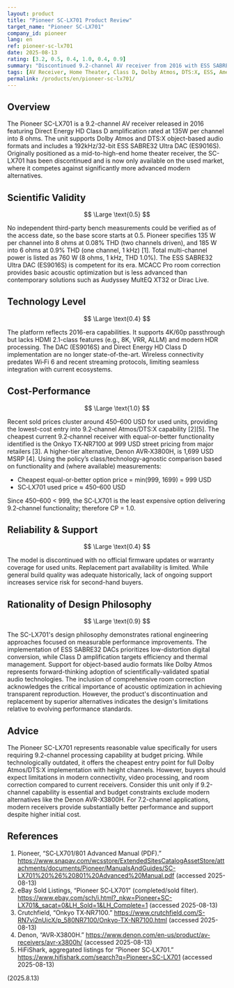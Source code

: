 ```yaml
---
layout: product
title: "Pioneer SC-LX701 Product Review"
target_name: "Pioneer SC-LX701"
company_id: pioneer
lang: en
ref: pioneer-sc-lx701
date: 2025-08-13
rating: [3.2, 0.5, 0.4, 1.0, 0.4, 0.9]
summary: "Discontinued 9.2-channel AV receiver from 2016 with ESS SABRE32 DAC and Class D amplification, offering competitive cost-performance as the cheapest 9.2-channel option in current used market."
tags: [AV Receiver, Home Theater, Class D, Dolby Atmos, DTS:X, ESS, America, Discontinued]
permalink: /products/en/pioneer-sc-lx701/
---
```


## Overview

The Pioneer SC-LX701 is a 9.2-channel AV receiver released in 2016 featuring Direct Energy HD Class D amplification rated at 135W per channel into 8 ohms. The unit supports Dolby Atmos and DTS:X object-based audio formats and includes a 192kHz/32-bit ESS SABRE32 Ultra DAC (ES9016S). Originally positioned as a mid-to-high-end home theater receiver, the SC-LX701 has been discontinued and is now only available on the used market, where it competes against significantly more advanced modern alternatives.

## Scientific Validity

$$ \Large \text{0.5} $$

No independent third-party bench measurements could be verified as of the access date, so the base score starts at 0.5. Pioneer specifies 135 W per channel into 8 ohms at 0.08% THD (two channels driven), and 185 W into 6 ohms at 0.9% THD (one channel, 1 kHz) [1]. Total multi-channel power is listed as 760 W (8 ohms, 1 kHz, THD 1.0%). The ESS SABRE32 Ultra DAC (ES9016S) is competent for its era. MCACC Pro room correction provides basic acoustic optimization but is less advanced than contemporary solutions such as Audyssey MultEQ XT32 or Dirac Live.

## Technology Level

$$ \Large \text{0.4} $$

The platform reflects 2016-era capabilities. It supports 4K/60p passthrough but lacks HDMI 2.1-class features (e.g., 8K, VRR, ALLM) and modern HDR processing. The DAC (ES9016S) and Direct Energy HD Class D implementation are no longer state-of-the-art. Wireless connectivity predates Wi‑Fi 6 and recent streaming protocols, limiting seamless integration with current ecosystems.

## Cost-Performance

$$ \Large \text{1.0} $$

Recent sold prices cluster around 450–600 USD for used units, providing the lowest-cost entry into 9.2‑channel Atmos/DTS:X capability [2][5]. The cheapest current 9.2‑channel receiver with equal-or-better functionality identified is the Onkyo TX‑NR7100 at 999 USD street pricing from major retailers [3]. A higher-tier alternative, Denon AVR‑X3800H, is 1,699 USD MSRP [4]. Using the policy’s class/technology-agnostic comparison based on functionality and (where available) measurements:

- Cheapest equal-or-better option price = min(999, 1699) = 999 USD
- SC‑LX701 used price ≈ 450–600 USD

Since 450–600 < 999, the SC‑LX701 is the least expensive option delivering 9.2‑channel functionality; therefore CP = 1.0.

## Reliability & Support

$$ \Large \text{0.4} $$

The model is discontinued with no official firmware updates or warranty coverage for used units. Replacement part availability is limited. While general build quality was adequate historically, lack of ongoing support increases service risk for second-hand buyers.

## Rationality of Design Philosophy

$$ \Large \text{0.9} $$

The SC-LX701's design philosophy demonstrates rational engineering approaches focused on measurable performance improvements. The implementation of ESS SABRE32 DACs prioritizes low-distortion digital conversion, while Class D amplification targets efficiency and thermal management. Support for object-based audio formats like Dolby Atmos represents forward-thinking adoption of scientifically-validated spatial audio technologies. The inclusion of comprehensive room correction acknowledges the critical importance of acoustic optimization in achieving transparent reproduction. However, the product's discontinuation and replacement by superior alternatives indicates the design's limitations relative to evolving performance standards.

## Advice

The Pioneer SC-LX701 represents reasonable value specifically for users requiring 9.2-channel processing capability at budget pricing. While technologically outdated, it offers the cheapest entry point for full Dolby Atmos/DTS:X implementation with height channels. However, buyers should expect limitations in modern connectivity, video processing, and room correction compared to current receivers. Consider this unit only if 9.2-channel capability is essential and budget constraints exclude modern alternatives like the Denon AVR-X3800H. For 7.2-channel applications, modern receivers provide substantially better performance and support despite higher initial cost.

## References

1. Pioneer, “SC‑LX701/801 Advanced Manual (PDF).” https://www.snapav.com/wcsstore/ExtendedSitesCatalogAssetStore/attachments/documents/Pioneer/ManualsAndGuides/SC-LX701%20%26%20801%20Advanced%20Manual.pdf (accessed 2025-08-13)
2. eBay Sold Listings, “Pioneer SC‑LX701” (completed/sold filter). https://www.ebay.com/sch/i.html?_nkw=Pioneer+SC-LX701&_sacat=0&LH_Sold=1&LH_Complete=1 (accessed 2025-08-13)
3. Crutchfield, “Onkyo TX‑NR7100.” https://www.crutchfield.com/S-RN7vi2nUicX/p_580NR7100/Onkyo-TX-NR7100.html (accessed 2025-08-13)
4. Denon, “AVR‑X3800H.” https://www.denon.com/en-us/product/av-receivers/avr-x3800h/ (accessed 2025-08-13)
5. HiFiShark, aggregated listings for “Pioneer SC‑LX701.” https://www.hifishark.com/search?q=Pioneer+SC-LX701 (accessed 2025-08-13)

(2025.8.13)